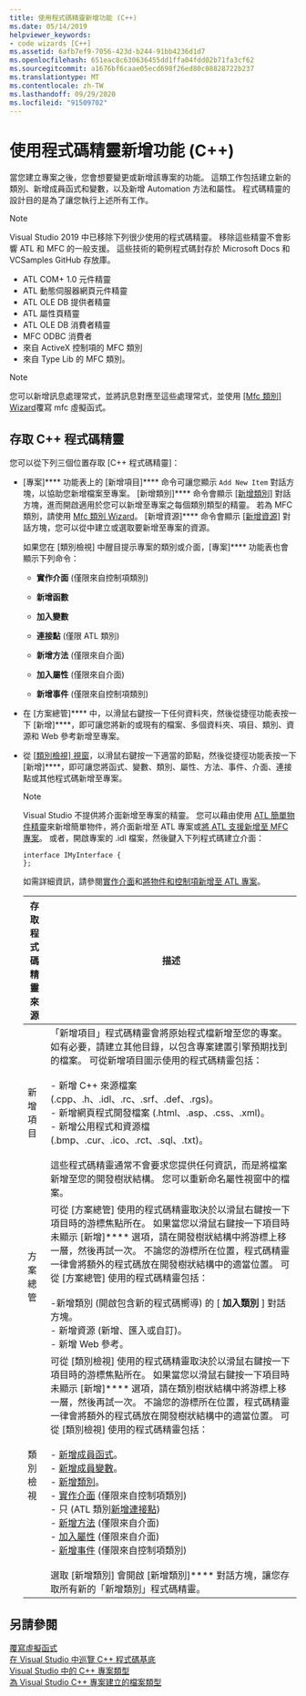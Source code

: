 ```yaml
---
title: 使用程式碼精靈新增功能 (C++)
ms.date: 05/14/2019
helpviewer_keywords:
- code wizards [C++]
ms.assetid: 6afb7ef9-7056-423d-b244-91bb4236d1d7
ms.openlocfilehash: 651eac8c630636455dd1ffa04fdd02b71fa3cf62
ms.sourcegitcommit: a1676bf6caae05ecd698f26ed80c08828722b237
ms.translationtype: MT
ms.contentlocale: zh-TW
ms.lasthandoff: 09/29/2020
ms.locfileid: "91509702"
---
```

# <a name="adding-functionality-with-code-wizards-c"></a>使用程式碼精靈新增功能 (C++)

當您建立專案之後，您會想要變更或新增該專案的功能。 這類工作包括建立新的類別、新增成員函式和變數，以及新增 Automation 方法和屬性。 程式碼精靈的設計目的是為了讓您執行上述所有工作。

> [!NOTE]
> Visual Studio 2019 中已移除下列很少使用的程式碼精靈。 移除這些精靈不會影響 ATL 和 MFC 的一般支援。 這些技術的範例程式碼封存於 Microsoft Docs 和 VCSamples GitHub 存放庫。

- ATL COM+ 1.0 元件精靈
- ATL 動態伺服器網頁元件精靈
- ATL OLE DB 提供者精靈
- ATL 屬性頁精靈
- ATL OLE DB 消費者精靈
- MFC ODBC 消費者
- 來自 ActiveX 控制項的 MFC 類別
- 來自 Type Lib 的 MFC 類別。

> [!NOTE]
> 您可以新增訊息處理常式，並將訊息對應至這些處理常式，並使用 [ [Mfc 類別] Wizard](../mfc/reference/mfc-class-wizard.md)覆寫 mfc 虛擬函式。

## <a name="accessing-c-code-wizards"></a>存取 C++ 程式碼精靈

您可以從下列三個位置存取 [C++ 程式碼精靈]：

- [專案]**** 功能表上的 [新增項目]**** 命令可讓您顯示 `Add New Item` 對話方塊，以協助您新增檔案至專案。 [新增類別]**** 命令會顯示 [[新增類別]](./adding-a-class-visual-cpp.md#add-class-dialog-box) 對話方塊，進而開啟適用於您可以新增至專案之每個類別類型的精靈。 若為 MFC 類別，請使用 [Mfc 類別 Wizard](../mfc/reference/mfc-class-wizard.md)。 [新增資源]**** 命令會顯示 [[新增資源]](../windows/how-to-create-a-resource-script-file.md) 對話方塊，您可以從中建立或選取要新增至專案的資源。

   如果您在 [類別檢視] 中醒目提示專案的類別或介面，[專案]**** 功能表也會顯示下列命令：

  - **實作介面** (僅限來自控制項類別)

  - **新增函數**

  - **加入變數**

  - **連接點** (僅限 ATL 類別)

  - **新增方法** (僅限來自介面)

  - **加入屬性** (僅限來自介面)

  - **新增事件** (僅限來自控制項類別)

- 在 [方案總管]**** 中，以滑鼠右鍵按一下任何資料夾，然後從捷徑功能表按一下 [新增]****，即可讓您將新的或現有的檔案、多個資料夾、項目、類別、資源和 Web 參考新增至專案。

- 從 [[類別檢視] 視窗](/visualstudio/ide/viewing-the-structure-of-code)，以滑鼠右鍵按一下適當的節點，然後從捷徑功能表按一下 [新增]****，即可讓您將函式、變數、類別、屬性、方法、事件、介面、連接點或其他程式碼新增至專案。

   > [!NOTE]
   > Visual Studio 不提供將介面新增至專案的精靈。 您可以藉由使用 [ATL 簡單物件精靈](../atl/reference/atl-simple-object-wizard.md)來新增簡單物件，將介面新增至 ATL 專案或[將 ATL 支援新增至 MFC 專案](../mfc/reference/adding-atl-support-to-your-mfc-project.md)。 或者，開啟專案的 .idl 檔案，然後鍵入下列程式碼建立介面：

    ```IDL
    interface IMyInterface {
    };
    ```

   如需詳細資訊，請參閱[實作介面](../ide/implementing-an-interface-visual-cpp.md)和[將物件和控制項新增至 ATL 專案](../atl/reference/adding-objects-and-controls-to-an-atl-project.md)。

   |存取程式碼精靈來源|描述|
   |-----------------------------|-----------------|
   |新增項目|「新增項目」程式碼精靈會將原始程式檔新增至您的專案。 如有必要，請建立其他目錄，以包含專案建置引擎預期找到的檔案。 可從新增項目圖示使用的程式碼精靈包括：<br /><br />- 新增 C++ 來源檔案 (.cpp、.h、.idl、.rc、.srf、.def、.rgs)。<br />- 新增網頁程式開發檔案 (.html、.asp、.css、.xml)。<br />- 新增公用程式和資源檔 (.bmp、.cur、.ico、.rct、.sql、.txt)。<br /><br />這些程式碼精靈通常不會要求您提供任何資訊，而是將檔案新增至您的開發樹狀結構。 您可以重新命名屬性視窗中的檔案。|
   |方案總管|可從 [方案總管] 使用的程式碼精靈取決於以滑鼠右鍵按一下項目時的游標焦點所在。 如果當您以滑鼠右鍵按一下項目時未顯示 [新增]**** 選項，請在開發樹狀結構中將游標上移一層，然後再試一次。 不論您的游標所在位置，程式碼精靈一律會將額外的程式碼放在開發樹狀結構中的適當位置。 可從 [方案總管] 使用的程式碼精靈包括：<br /><br />-新增類別 (開啟包含新的程式碼嚮導) 的 [ **加入類別** ] 對話方塊。<br />- 新增資源 (新增、匯入或自訂)。<br />- 新增 Web 參考。|
   |類別檢視|可從 [類別檢視] 使用的程式碼精靈取決於以滑鼠右鍵按一下項目時的游標焦點所在。 如果當您以滑鼠右鍵按一下項目時未顯示 [新增]**** 選項，請在類別樹狀結構中將游標上移一層，然後再試一次。 不論您的游標所在位置，程式碼精靈一律會將額外的程式碼放在開發樹狀結構中的適當位置。 可從 [類別檢視] 使用的程式碼精靈包括：<br /><br />- [新增成員函式](../ide/adding-a-member-function-visual-cpp.md)。<br />- [新增成員變數](../ide/adding-a-member-variable-visual-cpp.md)。<br />- [新增類別](../ide/adding-a-class-visual-cpp.md)。<br />- [實作介面](./implementing-an-interface-visual-cpp.md#implement-interface-wizard) (僅限來自控制項類別)<br />- 只 (ATL 類別[新增連接點](./implementing-a-connection-point-visual-cpp.md#implement-connection-point-wizard)) <br />- [新增方法](./adding-a-method-visual-cpp.md#add-method-wizard) (僅限來自介面)<br />- [加入屬性](./adding-a-property-visual-cpp.md#names-add-property-wizard) (僅限來自介面)<br />- [新增事件](./adding-an-event-visual-cpp.md#add-event-wizard) (僅限來自控制項類別)<br /><br />選取 [新增類別] 會開啟 [新增類別]**** 對話方塊，讓您存取所有新的「新增類別」程式碼精靈。|

## <a name="see-also"></a>另請參閱

[覆寫虛擬函式](../ide/overriding-a-virtual-function-visual-cpp.md)<br>
[在 Visual Studio 中巡覽 C++ 程式碼基底](../ide/navigate-code-cpp.md)<br>
[Visual Studio 中的 C++ 專案類型](../build/reference/visual-cpp-project-types.md)<br>
[為 Visual Studio C++ 專案建立的檔案類型](../build/reference/file-types-created-for-visual-cpp-projects.md)
